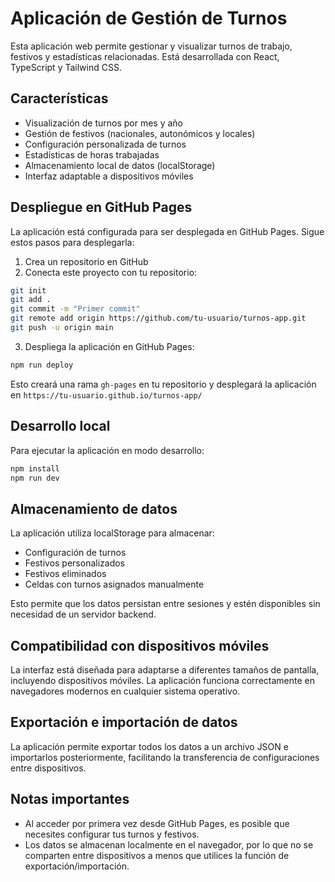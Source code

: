 # Aplicación de Gestión de Turnos

Esta aplicación web permite gestionar y visualizar turnos de trabajo, festivos y estadísticas relacionadas. Está desarrollada con React, TypeScript y Tailwind CSS.

## Características

- Visualización de turnos por mes y año
- Gestión de festivos (nacionales, autonómicos y locales)
- Configuración personalizada de turnos
- Estadísticas de horas trabajadas
- Almacenamiento local de datos (localStorage)
- Interfaz adaptable a dispositivos móviles

## Despliegue en GitHub Pages

La aplicación está configurada para ser desplegada en GitHub Pages. Sigue estos pasos para desplegarla:

1. Crea un repositorio en GitHub
2. Conecta este proyecto con tu repositorio:

```bash
git init
git add .
git commit -m "Primer commit"
git remote add origin https://github.com/tu-usuario/turnos-app.git
git push -u origin main
```

3. Despliega la aplicación en GitHub Pages:

```bash
npm run deploy
```

Esto creará una rama `gh-pages` en tu repositorio y desplegará la aplicación en `https://tu-usuario.github.io/turnos-app/`

## Desarrollo local

Para ejecutar la aplicación en modo desarrollo:

```bash
npm install
npm run dev
```

## Almacenamiento de datos

La aplicación utiliza localStorage para almacenar:

- Configuración de turnos
- Festivos personalizados
- Festivos eliminados
- Celdas con turnos asignados manualmente

Esto permite que los datos persistan entre sesiones y estén disponibles sin necesidad de un servidor backend.

## Compatibilidad con dispositivos móviles

La interfaz está diseñada para adaptarse a diferentes tamaños de pantalla, incluyendo dispositivos móviles. La aplicación funciona correctamente en navegadores modernos en cualquier sistema operativo.

## Exportación e importación de datos

La aplicación permite exportar todos los datos a un archivo JSON e importarlos posteriormente, facilitando la transferencia de configuraciones entre dispositivos.

## Notas importantes

- Al acceder por primera vez desde GitHub Pages, es posible que necesites configurar tus turnos y festivos.
- Los datos se almacenan localmente en el navegador, por lo que no se comparten entre dispositivos a menos que utilices la función de exportación/importación.